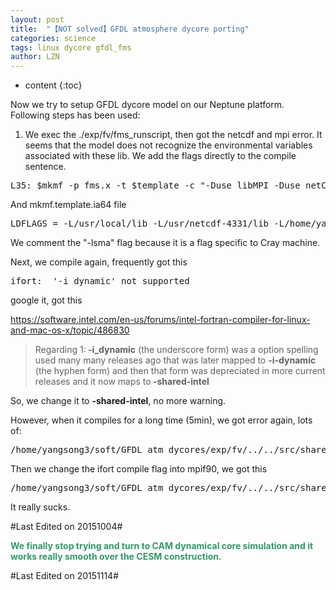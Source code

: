 ```yaml
---
layout: post
title:  "【NOT solved】GFDL atmosphere dycore porting" 
categories: science
tags: linux dycore gfdl_fms
author: LZN
---
```


* content
{:toc}

Now we try to setup GFDL dycore model on our Neptune platform. Following steps has been used:

1. We exec the ./exp/fv/fms_runscript, then got the netcdf and mpi error. It seems that the model does not recognize the environmental variables associated with these lib. We add the flags directly to the compile sentence.
<pre>L35: $mkmf -p fms.x -t $template -c "-Duse_libMPI -Duse_netCDF -DUSE_LIMA -DSPMD -DLAND_BND_TRACERS" -a $sourcedir $pathnames /usr/local/include $sourcedir/shared/mpp/include $sourcedir/shared/include /home/yangsong3/soft/mpich314-intel/include /usr/netcdf-4331/include</pre>
And mkmf.template.ia64 file
<pre>LDFLAGS = -L/usr/local/lib -L/usr/netcdf-4331/lib -L/home/yangsong3/soft/mpich314-intel/lib #-lsma</pre>
We comment the "-lsma" flag because it is a flag specific to Cray machine.

Next, we compile again, frequently got this
<pre>ifort:  '-i_dynamic' not supported</pre>
google it, got this

https://software.intel.com/en-us/forums/intel-fortran-compiler-for-linux-and-mac-os-x/topic/486830
<blockquote>Regarding 1:<strong> -i_dynamic</strong> (the underscore form) was a option spelling used many many releases ago that was later mapped to <strong>-i-dynamic</strong> (the hyphen form) and then that form was depreciated in more current releases and it now maps to<strong> -shared-intel</strong></blockquote>
So, we change it to <strong>-shared-intel</strong>, no more warning.

However, when it compiles for a long time (5min), we got error again, lots of:
<pre>/home/yangsong3/soft/GFDL_atm_dycores/exp/fv/../../src/shared/mpp/include/mpp_transmit_mpi.h:79: undefined reference to `mpi_recv_'</pre>
Then we change the ifort compile flag into mpif90, we got this
<pre>/home/yangsong3/soft/GFDL_atm_dycores/exp/fv/../../src/shared/mpp/include/mpp_io_misc.inc:116: undefined reference to `nf_inq_libvers_'</pre>
It really sucks<strong><span style="color: #339966;">.</span></strong>

#Last Edited on 20151004#

<strong><span style="color: #339966;">We finally stop trying and turn to CAM dynamical core simulation and it works really smooth over the CESM construction.</span></strong>

#Last Edited on 20151114#

&nbsp;
